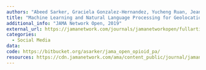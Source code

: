 ```yaml
---
authors: "Abeed Sarker, Graciela Gonzalez-Hernandez, Yucheng Ruan, Jeanmarie Perrone"
title: "Machine Learning and Natural Language Processing for Geolocation-Centric Monitoring and Characterization of Opioid-Related Social Media Chatter. "
additional_info: "JAMA Network Open, 2019"
external_url: https://jamanetwork.com/journals/jamanetworkopen/fullarticle/2753983
categories:
  - Social Media
data:
code: https://bitbucket.org/asarker/jama_open_opioid_pa/
resources: https://cdn.jamanetwork.com/ama/content_public/journal/jamanetworkopen/938243/zoi190564supp1_prod.pdf?Expires=2147483647&Signature=iO07yVBDrmcb3OB7qr6yEoKvfLjBEbsXP5i~hJLFRuPlVvODyN8p0A~Ano-T1KwWKL0hhgULhZ9KUu4QXXwcRorV9sFlnkUUN16igcFIjZoZweU6NDayC7DAqdruyMn6iSRQ~ulnAJZDXrqQzj4DcmAv8WKEyeP8c3QXCXbi1wlPB2-sLLzMn6mQLZmf9jjscqbt0rZFty6SbqZ1DZSG5L4Nz6RBseguMEMhSstEa1qf7QQyk5whXr8DDkISB6iU5lfNWzkSXoZ06Fv3c~Lewd9x~6eaZHFAIPvMuXoSuI8QcS6VxGgfInr8AThICaZd8XDy1NkT1vjy-frtaCEgpg__&Key-Pair-Id=APKAIE5G5CRDK6RD3PGA
---
```

